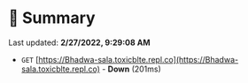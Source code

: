 # 📖 Summary
Last updated: **2/27/2022, 9:29:08 AM**

- `GET` [https://Bhadwa-sala.toxicblte.repl.co](https://Bhadwa-sala.toxicblte.repl.co) - **Down** (201ms)
